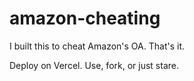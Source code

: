 # amazon-cheating

I built this to cheat Amazon's OA. That's it.

Deploy on Vercel. Use, fork, or just stare.